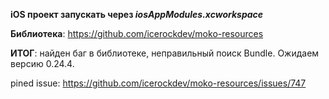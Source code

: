 **iOS проект запускать через _iosAppModules.xcworkspace_**

**Библиотека**: https://github.com/icerockdev/moko-resources

**ИТОГ**: найден баг в библиотеке, неправильный поиск Bundle. Ожидаем версию 0.24.4.

pined issue: https://github.com/icerockdev/moko-resources/issues/747
